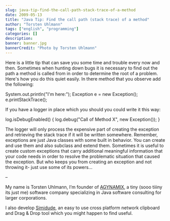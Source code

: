 ```yaml
---
slug: java-tip-find-the-call-path-stack-trace-of-a-method
date: 2009-05-13
title: "Java Tip: Find the call path (stack trace) of a method"
author: "Torsten Uhlmann"
tags: ["english", "programming"]
categories: []
description:
banner: banner.jpg
bannerCredit: "Photo by Torsten Uhlmann"
---
```


Here is a little tip that can save you some time and trouble every now and then. Sometimes when hunting down bugs it is necessary to find out the path a method is called from in order to determine the root of a problem. Here's how you do this quiet easily. In there method that you observe add the following:

System.out.println("I'm here:"); Exception e = new Exception(); e.printStackTrace();

If you have a logger in place which you should you could write it this way:

log.isDebugEnabled() { log.debug("Call of Method X", new Exception()); }

The logger will only process the expensive part of creating the exception and retrieving the stack trace if it will be written somewhere. Remember, exceptions are just Java classes with some built in behavior. You can create and use them and also subclass and extend them. Sometimes it is useful to create custom exceptions that carry additional meaningful information that your code needs in order to resolve the problematic situation that caused the exception. But who keeps you from creating an exception and not throwing it- just use some of its powers...

–

My name is Torsten Uhlmann, I’m founder of [AGYNAMIX](http://www.agynamix.de/), a tiny (sooo tiiiny its just me) software company specializing in Java software consulting for larger corporations.

I also develop [Simidude](http://www.simidude.com/), an easy to use cross platform network clipboard and Drag & Drop tool which you might happen to find useful.
